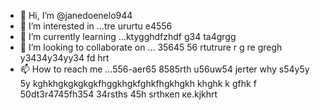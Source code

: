 - 👋 Hi, I’m @janedoenelo944
- 👀 I’m interested in ...tre ururtu e4556
- 🌱 I’m currently learning ...ktygghdfzhdf g34 ta4grgg
- 💞️ I’m looking to collaborate on ... 35645 56 rtutrure r g re gregh y3434y34yy34  fd hrt
- 📫 How to reach me ...556-aer65 8585rth u56uw54 jerter why s54y5y 5y kghkhgkgkgkgkfhggkhgkfghkfhgkhgkh khghk k gfhk f
50dt3r4745fh354 34rsths 45h srthкеп ке.kjkhrt
<!---ifty
janedoenelo944/janedoenelo944 is a ✨ special ✨ repository because its `README.md` (this file) appears on your GitHub profile.
You can click the Preview link to take a look at your changes.
--->
